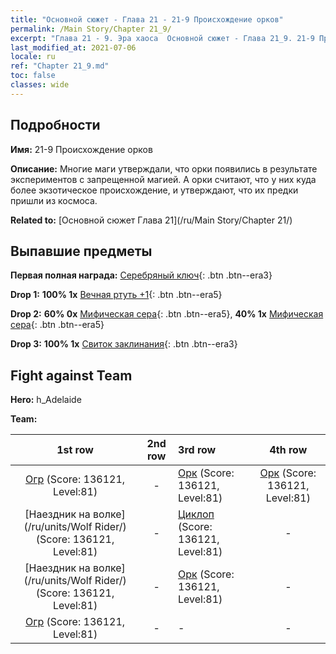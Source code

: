 ```yaml
---
title: "Основной сюжет - Глава 21 - 21-9 Происхождение орков"
permalink: /Main Story/Chapter 21_9/
excerpt: "Глава 21 - 9. Эра хаоса  Основной сюжет - Глава 21_9. 21-9 Происхождение орков"
last_modified_at: 2021-07-06
locale: ru
ref: "Chapter 21_9.md"
toc: false
classes: wide
---
```


## Подробности

 **Имя:** 21-9 Происхождение орков

 **Описание:** Многие маги утверждали, что орки появились в результате экспериментов с запрещенной магией. А орки считают, что у них куда более экзотическое происхождение, и утверждают, что их предки пришли из космоса.

 **Related to:** [Основной сюжет Глава 21](/ru/Main Story/Chapter 21/)

## Выпавшие предметы

 **Первая полная награда:** [Серебряный ключ](/ItemsRU/con_693/){: .btn .btn--era3}

 **Drop 1:** **100% 1x** [Вечная ртуть +1](/ItemsRU/mat_70/){: .btn .btn--era5}

 **Drop 2:** **60% 0x** [Мифическая сера](/ItemsRU/mat_64/){: .btn .btn--era5}, **40% 1x** [Мифическая сера](/ItemsRU/mat_64/){: .btn .btn--era5}

 **Drop 3:** **100% 1x** [Свиток заклинания](/ItemsRU/con_694/){: .btn .btn--era3}


## Fight against Team
 **Hero:** h_Adelaide

 **Team:**


  | 1st row | 2nd row | 3rd row | 4th row |
  |:----:|:----:|:----|:----:|
  | [Огр](/ru/units/Ogre/) (Score: 136121, Level:81)  | - | [Орк](/ru/units/Orc/) (Score: 136121, Level:81)  | [Орк](/ru/units/Orc/) (Score: 136121, Level:81)  |
  | [Наездник на волке](/ru/units/Wolf Rider/) (Score: 136121, Level:81)  | - | [Циклоп](/ru/units/Cyclops/) (Score: 136121, Level:81)  | - |
  | [Наездник на волке](/ru/units/Wolf Rider/) (Score: 136121, Level:81)  | - | [Орк](/ru/units/Orc/) (Score: 136121, Level:81)  | - |
  | [Огр](/ru/units/Ogre/) (Score: 136121, Level:81)  | - | - | - |


